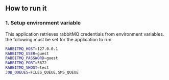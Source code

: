 ## How to run it

### 1. Setup environment variable
This application retrieves rabbitMQ credentials from environment variables. the following must be set for the application to run
```sh
RABBITMQ_HOST=127.0.0.1
RABBITMQ_USER=guest
RABBITMQ_PASSWORD=guest
RABBITMQ_PORT=5672
RABBITMQ_VHOST=test
JOB_QUEUES=FILES_QUEUE,SMS_QUEUE
```

